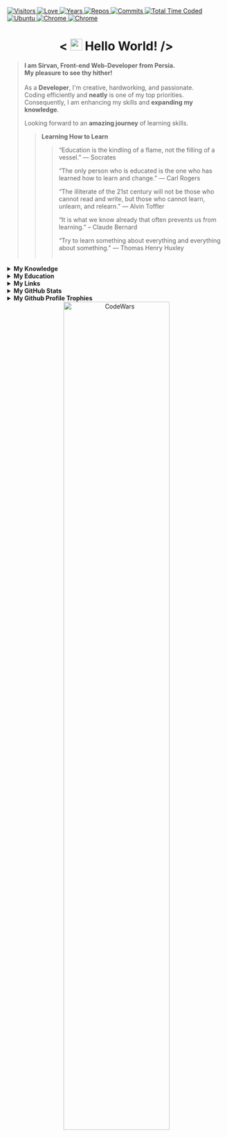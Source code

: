 <div>
  <a href="https://github.com/antonkomarev/github-profile-views-counter">
    <img alt="Visitors" title="Times my Page Visited" src="https://komarev.com/ghpvc/?username=SirvanCheraghiNilaki&label=Visitors&color=blueviolet" />
  </a>
  <a href="https://github.com/chetanraj/awesome-github-badges">
    <img alt="Love" title="Always Coding with Love <3" src="https://img.shields.io/badge/Code_with-Love-red?logo=southwestairlines" />
  </a>
  <a href="https://badges.pufler.dev">
    <img alt="Years" title="Years I am Coding" src="https://badges.pufler.dev/years/SirvanCheraghiNilaki?color=orange&logo=dreamstime&logoColor=white" />
  </a>
  <a href="https://github.com/SirvanCheraghiNilaki?tab=repositories">
    <img alt="Repos" title="My Repositories" src="https://badges.pufler.dev/repos/SirvanCheraghiNilaki?color=success&logo=github" />
  </a>
  <a href="https://badges.pufler.dev">
    <img alt="Commits" title="My Commits" src="https://badges.pufler.dev/commits/monthly/SirvanCheraghiNilaki?color=green&logo=hotjar&logoColor=white" />
  </a>
  <a href="https://wakatime.com/SirvanCheraghiNilaki">
    <img src="https://wakatime.com/badge/user/547ff532-32f5-41bf-aba6-cbc2785b8253.svg" alt="Total Time Coded" />
  </a>
  <a href="https://microsoft.com/software-download/windows11">
    <img alt="Ubuntu" title="Using Windows 11" src="https://img.shields.io/badge/Windows_11-004Fe1?logo=windows&logoColor=white" />
  </a>
  <a href="https://google.com/chrome" >
    <img alt="Chrome" title="My Browser" src="https://img.shields.io/badge/Google_Chrome-E62D2A?logo=GoogleChrome&logoColor=white" />
  </a>
  <a href="https://google.com/chrome" >
    <img alt="Chrome" title="My Editor" src="https://img.shields.io/badge/Visual%20Studio%20Code-0078d7.svg?style=flat-square&logo=visual-studio-code&logoColor=white" />
  </a>
</div>

<h1 align="center"> < <img src="./images/Wave.gif" width="27" alt="wave"> Hello World! /> </h1>

> **I am Sirvan, Front-end Web-Developer from Persia.**\
> **My pleasure to see thy hither!**\
> \
> As a **Developer**, I'm creative, hardworking, and passionate.\
> Coding efficiently and **neatly** is one of my top priorities.\
> Consequently, I am enhancing my skills and **expanding my knowledge**.
>
> Looking forward to an **amazing journey** of learning skills.
> >**Learning How to Learn**
> >> “Education is the kindling of a flame, not the filling of a vessel.” 
― Socrates
> >>
> > >“The only person who is educated is the one who has learned how to learn and change.”
— Carl Rogers
> >>
> >> “The illiterate of the 21st century will not be those who cannot read and write, but those who cannot learn, unlearn, and relearn.”
— Alvin Toffler
> >>
> >> “It is what we know already that often prevents us from learning.”
– Claude Bernard
> > >
> >> “Try to learn something about everything and everything about something.”
— Thomas Henry Huxley
<br><br>
<details>
  <summary><b>My Knowledge</b></summary><br>

  <a href="https://linux.com">
    <img alt="Linux" title="Linux is a Family of Open-source Unix-like Operating Systems Based on the Linux Kernel" src="https://img.shields.io/badge/Linux-FCC624?style=flat-square&logo=linux&logoColor=black" />
  <a href="https://www.microsoft.com/en-us/windows/">
    <img alt="Ubuntu" title="Windows User" src="https://img.shields.io/badge/Windows-004Fe1?logo=windows&logoColor=white" />
  </a>
  </a>
  <a href="https://edclub.com/typingclub">
    <img alt="Fast Typing" title="10 Finger Typing" src="https://img.shields.io/badge/Fas_Typing-important?style=flat-square&logo=speedtest&logoColor=white" />
  </a>
  <a href="https://prettier.io">
    <img alt="Prettier" title="Code Formatter" src="https://img.shields.io/badge/Prettier-F7B93E?style=flat-square&logo=prettier&logoColor=white" />
  </a>
  <a href="https://git-scm.com">
    <img alt="Git" title="Version Control System" src="https://img.shields.io/badge/Git-F05032?style=flat-square&logo=git&logoColor=white" />
  </a>
  <a href="https://github.com">
    <img alt="GitHub" title="Best Internet Hosting for VCS" src="https://img.shields.io/badge/Github-181717?style=flat-square&logo=GitHub&logoColor=white" />
  </a>
  <a href="https://gitlab.com">
    <img alt="GitLab" title="An Internet Hosting for VCS" src="https://img.shields.io/badge/GitLab-FCA121?style=flat-square&logo=gitlab" />
  </a>
  <a href="https://python.org">
    <img alt="GitLab" title="Python programming language" src="https://img.shields.io/badge/Python-3776AB?style=flat-square&logo=python&logoColor=white" />
  </a>
  <a href="https://developer.mozilla.org/en-US/docs/Web/HTML">
    <img alt="HTML" title="HyperText Markup Language" src="https://img.shields.io/badge/HTML-E34F26?style=flat-square&logo=html5&logoColor=white" />
  </a>
  <a href="https://developer.mozilla.org/en-US/docs/Web/CSS">
    <img alt="CSS" title="Cascading Style Sheets" src="https://img.shields.io/badge/CSS-1572B6?style=flat-square&logo=css3&logoColor=white" />
  </a>
  <a href="https://sass-lang.com">
    <img alt="Sass" title="A Preprocessor Scripting Language Interpreted Into Cascading Style Sheets" src="https://img.shields.io/badge/Sass-CC6699?style=flat-square&logo=sass&logoColor=white" />
  </a>
  <a href="https://getbootstrap.com">
    <img alt="Bootstrap" title="CSS Framework Directed at Responsive, Mobile-First Front-End Web Development" src="https://img.shields.io/badge/Bootstrap-563D7C?style=flat-square&logo=bootstrap&logoColor=white" />
  </a>
  <a href="https://developer.mozilla.org/en-US/docs/Web/JavaScript">
    <img alt="JS" title="A High-Level, Often Just-in-Time Compiled and Multi-Paradigm Programming Language" src="https://img.shields.io/badge/JavaScript-323330?style=flat-square&logo=javascript&logoColor=F7DF1E" />
  </a>
  <a href="https://reactjs.org">
    <img alt="React" title="A Front-End JS Library for Building User Interfaces or UI Components" src="https://img.shields.io/badge/React-45b8d8?style=flat-square&logo=react&logoColor=white" />
  </a>
  <a href="https://npmjs.com">
    <img alt="NPM" title="A Package Manager for JS" src="https://img.shields.io/badge/NPM-CB0000?style=flat-square&logo=npm&logoColor=white" />
  </a>
  <a href="https://styled-components.com">
    <img alt="Styled-Component" title="A Library Utilize Tagged Template Literals to Style Components" src="https://img.shields.io/badge/Styled--Components-DB7093?style=flat-square&logo=styled-components&logoColor=white" />
  </a>
  <a href="https://eslint.org">
    <img alt="ESLint" title="A Static Code Analysis Tool for Identifying Problematic Patterns Found in JS Code" src="https://img.shields.io/badge/ESLint-4B32C3?style=flat-square&logo=ESLint&logoColor=white" />
  </a>
  <a href="https://expressjs.com">
    <img alt="Express" title="A Back-End Web Application Framework for Node JS" src="https://img.shields.io/badge/Express.js-404D59?style=flat-square&logo=express&logoColor=white" />
  </a>
  <a href="https://mongodb.com">
    <img alt="MongoDB" title="A NoSQL Database Program" src="https://img.shields.io/badge/MongoDB-4EA94B?style=flat-square&logo=mongodb&logoColor=white" />
  </a>
  <a href="https://postman.com">
    <img alt="Postman" title="An API Testing Application" src="https://img.shields.io/badge/Postman-FF6C37?style=flat-square&logo=postman&logoColor=white" />
  </a>
  <a href="https://netlify.com">
    <img alt="Netlify" title="Offers Hosting and Serverless Back-End Services for Web Applications and Static Websites" src="https://img.shields.io/badge/Netlify-00C7B7?style=flat-square&logo=netlify&logoColor=white" />
  </a>
  <a href="https://heroku.com">
    <img alt="Heroku" title="A Cloud Platform as a Service Supporting Several Programming Languages." src="https://img.shields.io/badge/Heroku-430098?style=flat-square&logo=heroku&logoColor=white" />
  </a>
  <a href="https://ubuntu.com">
    <img alt="Ubuntu" title="A Linux Distribution" src="https://img.shields.io/badge/Ubuntu-E95420?style=flat-square&logo=ubuntu&logoColor=white" />
  </a>
  <a href="https://trello.com">
    <img alt="Trello" title="A Web-based Kanban Project Management Application" src="https://img.shields.io/badge/Trello-0079BF?style=flat-square&logo=Trello&logoColor=white" />
  </a>
  <a href="https://figma.com">
    <img alt="Figma" title="A vector graphics editor and prototyping tool" src="https://img.shields.io/badge/Figma-F24E1E?style=flat-square&logo=figma&logoColor=white" />
  </a>
  <a href="https://adobe.com/products/photoshop.html">
    <img alt="PhotoShop" title="A Raster Graphics Editor" src="https://img.shields.io/badge/Photoshop-%2331A8FF?style=flat-square&logo=adobephotoshop&logoColor=white" />
  </a>
  <a href="https://microsoft.com/en-us/microsoft-365">
    <img alt="Office" title="A Family of Client Software, Server Software, and Services" src="https://img.shields.io/badge/Microsoft_Office-D83B01?style=flat-square&logo=microsoft-office&logoColor=white" />
  </a>
  <a href="https://microsoft.com/en-us/microsoft-365/word">
    <img alt="Word" title="A Word Processing Software" src="https://img.shields.io/badge/Word-2B579A?style=flat-square&logo=microsoft-word&logoColor=white" />
  </a>
  <a href="https://microsoft.com/en-us/microsoft-365/powerpoint">
    <img alt="Powerpoint" title="A Powerful Slide Show Presentation Program" src="https://img.shields.io/badge/PowerPoint-B7472A?style=flat-square&logo=microsoft-powerpoint&logoColor=white" />
  </a>
  <a href="https://microsoft.com/en-us/microsoft-365/outlook">
    <img alt="Outlook" title="A Personal Information Manager Software System" src="https://img.shields.io/badge/Outlook-0072c6?style=flat-square&logo=microsoft-outlook&logoColor=white" />
  </a>
  <a href="https://microsoft.com/en-us/microsoft-365/outlook">
    <img alt="Outlook" title="A Personal Information Manager Software System" src="https://img.shields.io/badge/Google%20Sheets-34A853?style=flat-square&logo=google-sheets&logoColor=white" />
  </a>
  <a href="https://microsoft.com/en-us/microsoft-365/outlook">
    <img alt="Outlook" title="A Personal Information Manager Software System" src="https://img.shields.io/badge/Miro-050038?style=flat-square&logo=Miro&logoColor=white" />
  <a href="https://microsoft.com/en-us/microsoft-365/outlook">
    <img alt="Outlook" title="A Personal Information Manager Software System" src="https://img.shields.io/badge/Overleaf-47A141?style=flat-square&logo=Overleaf&logoColor=white" />
  </a>
</details>

<details>
  <summary><b>My Education</b></summary><br>

  <a href="https://duolingo.com">
    <img alt="Duolingo" title="Duolingo" src="https://img.shields.io/badge/Duolingo-58CC02?style=flat-square&logo=duolingo&logoColor=white" /></a>
  <a href="https://edx.org">
    <img alt="Edx" title="EDX" src="https://img.shields.io/badge/Edx-193A3E?style=flat-square&logo=Edx&logoColor=white" /></a>
  <a href="https://duolingo.com">
    <img alt="FreeCodeCamp" title="FreeCodeCamp" src="https://img.shields.io/badge/freecodecamp-27273D?style=flat-square&logo=freecodecamp&logoColor=white" /></a>
  <a href="https://duolingo.com">
    <img alt="MDN" title="MDN" src="https://img.shields.io/badge/MDN_Web_Docs-black?style=flat-square&logo=mdnwebdocs&logoColor=white" /></a>
  <a href="https://duolingo.com">
    <img alt="MDN" title="MDN" src="https://img.shields.io/badge/Udacity-grey?style=flat-square&logo=udacity&logoColor=white" /></a>
  <a href="https://duolingo.com">
    <img alt="MDN" title="MDN" src="https://img.shields.io/badge/Udemy-EC5252?style=flat-square&logo=Udemy&logoColor=white" /></a>
  <a href="https://duolingo.com">
    <img alt="MDN" title="MDN" src="https://img.shields.io/badge/-Sololearn-3a464b?style=flat-square&logo=Sololearn&logoColor=white" /></a>
</details>

<details>
  <summary><b>My Links</b></summary><br>
  <div align="center">
    <a href="https://linkedin.com/in/SirvanCheraghiNilaki">
      <img height="40" alt="LinkedIn" title="LinkedIn" src="./images/linkedin.svg" />
    </a>
    &nbsp;&nbsp;
    <a href="https://freecodecamp.org/SirvanCheraghiNilaki">
      <img height="40" alt="FreeCodeCamp" title="FreeCodeCamp" src="./images/fcc.svg" />
    </a>
    &nbsp;&nbsp;
    <a href="https://sololearn.com/profile/23039755">
      <img height="40" alt="SoloLearn" title="SoloLearn" src="./images/sololearn.svg" />
    </a>
  </div>
</details>

<details>
  <summary><b>My GitHub Stats</b></summary><br>

  <div align="center">
    <a href="https://github-readme-stats.vercel.app">
      <img alt="GitHub Stats" height="160" src="https://github-readme-stats.vercel.app/api?username=SirvanCheraghiNilaki&theme=radical&hide_border=true&count_private=true&show_icons=true" />
    </a>
    <a href="https://github.com/DenverCoder1/github-readme-streak-stats">
      <img height="161" alt="Streak Stats" src="https://github-readme-streak-stats.herokuapp.com?user=SirvanCheraghiNilaki&theme=radical&hide_border=true" />
    </a>
  </div>
  <div align="center">
    <a href="https://github-readme-stats.vercel.app">
      <img align="center" alt="Top Languages" src="https://github-readme-stats.vercel.app/api/top-langs/?username=SirvanCheraghiNilaki&theme=radical&hide_border=true&layout=compact" />
    </a>
    <a href="https://wakatime.com/SirvanCheraghiNilaki">
      <img align="center" alt="Wakatime Stats" height="156" src="https://github-readme-stats.vercel.app/api/wakatime?username=SirvanCheraghiNilaki&theme=radical&hide_border=true&langs_count=6&layout=compact" />
    </a>
  </div>
</details>

<details>
  <summary><b>My Github Profile Trophies</b></summary><br>

  <a href="https://github.com/ryo-ma/github-profile-trophy">
    <img alt="GitHub Trophy" src="https://github-profile-trophy.vercel.app/?username=SirvanCheraghiNilaki&theme=radical&margin-w=30&no-frame=true" />
  </a>
</details>
<div  align="center">
  <a href="https://codewars.com/users/SirvanCheraghiNilaki">
    <img alt="CodeWars" title="Practice Makes Perfect" src="https://codewars.com/users/SirvanCheraghiNilaki/badges/large" style="width:70%; max-width:350px;"/></div>
  </a><br>
</details>
